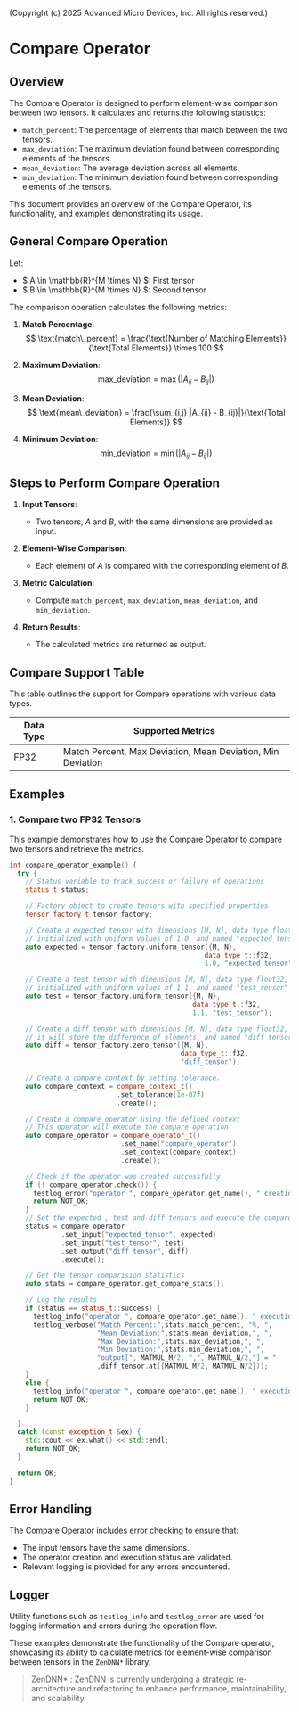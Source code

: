 
(Copyright (c) 2025 Advanced Micro Devices, Inc. All rights reserved.)

# Compare Operator

## Overview

The Compare Operator is designed to perform element-wise comparison between two tensors. It calculates and returns the following statistics:
- `match_percent`: The percentage of elements that match between the two tensors.
- `max_deviation`: The maximum deviation found between corresponding elements of the tensors.
- `mean_deviation`: The average deviation across all elements.
- `min_deviation`: The minimum deviation found between corresponding elements of the tensors.

This document provides an overview of the Compare Operator, its functionality, and examples demonstrating its usage.

## General Compare Operation

Let:

- $ A \in \mathbb{R}^{M \times N} $: First tensor  
- $ B \in \mathbb{R}^{M \times N} $: Second tensor


The comparison operation calculates the following metrics:

1. **Match Percentage**:
   $$
   \text{match\_percent} = \frac{\text{Number of Matching Elements}}{\text{Total Elements}} \times 100
   $$

2. **Maximum Deviation**:
   $$
   \text{max\_deviation} = \max(|A_{ij} - B_{ij}|)
   $$

3. **Mean Deviation**:
   $$
   \text{mean\_deviation} = \frac{\sum_{i,j} |A_{ij} - B_{ij}|}{\text{Total Elements}}
   $$

4. **Minimum Deviation**:
   $$
   \text{min\_deviation} = \min(|A_{ij} - B_{ij}|)
   $$

## Steps to Perform Compare Operation

1. **Input Tensors**:
   - Two tensors, $A$ and $B$, with the same dimensions are provided as input.

2. **Element-Wise Comparison**:
   - Each element of $A$ is compared with the corresponding element of $B$.

3. **Metric Calculation**:
   - Compute `match_percent`, `max_deviation`, `mean_deviation`, and `min_deviation`.

4. **Return Results**:
   - The calculated metrics are returned as output.

## Compare Support Table

This table outlines the support for Compare operations with various data types.

| Data Type | Supported Metrics |
|-----------|-------------------|
| FP32      | Match Percent, Max Deviation, Mean Deviation, Min Deviation |

## Examples

### 1. Compare two FP32 Tensors

This example demonstrates how to use the Compare Operator to compare two tensors and retrieve the metrics.

```cpp
int compare_operator_example() {
  try {
    // Status variable to track success or failure of operations
    status_t status;

    // Factory object to create tensors with specified properties
    tensor_factory_t tensor_factory;

    // Create a expected tensor with dimensions [M, N], data type float32,
    // initialized with uniform values of 1.0, and named "expected_tensor"
    auto expected = tensor_factory.uniform_tensor({M, N},
                                                 data_type_t::f32,
                                                 1.0, "expected_tensor");

    // Create a test tensor with dimensions [M, N], data type float32,
    // initialized with uniform values of 1.1, and named "test_rensor"
    auto test = tensor_factory.uniform_tensor({M, N},
                                              data_type_t::f32,
                                              1.1, "test_tensor");

    // Create a diff tensor with dimensions [M, N], data type float32,
    // it will store the difference of elements, and named "diff_tensor"
    auto diff = tensor_factory.zero_tensor({M, N},
                                           data_type_t::f32,
                                           "diff_tensor");

    // Create a compare context by setting tolerance.
    auto compare_context = compare_context_t()
                           .set_tolerance(1e-07f)
                           .create();

    // Create a compare operator using the defined context
    // This operator will execute the compare operation
    auto compare_operator = compare_operator_t()
                            .set_name("compare_operator")
                            .set_context(compare_context)
                            .create();

    // Check if the operator was created successfully
    if (! compare_operator.check()) {
      testlog_error("operator ", compare_operator.get_name(), " creation failed");
      return NOT_OK;
    }
    // Set the expected , test and diff tensors and execute the compare operator
    status = compare_operator
             .set_input("expected_tensor", expected)
             .set_input("test_tensor", test)
             .set_output("diff_tensor", diff)
             .execute();

    // Get the tensor comparision statistics
    auto stats = compare_operator.get_compare_stats();

    // Log the results
    if (status == status_t::success) {
      testlog_info("operator ", compare_operator.get_name(), " execution successful.");
      testlog_verbose("Match Percent:",stats.match_percent, "%, ",
                      "Mean Deviation:",stats.mean_deviation,", ",
                      "Max Deviation:",stats.max_deviation,", ",
                      "Min Deviation:",stats.min_deviation,", ",
                      "output[", MATMUL_M/2, ",", MATMUL_N/2,"] = "
                      ,diff_tensor.at({MATMUL_M/2, MATMUL_N/2}));
    }
    else {
      testlog_info("operator ", compare_operator.get_name(), " execution failed");
      return NOT_OK;
    }

  }
  catch (const exception_t &ex) {
    std::cout << ex.what() << std::endl;
    return NOT_OK;
  }

  return OK;
}
```

## Error Handling

The Compare Operator includes error checking to ensure that:
- The input tensors have the same dimensions.
- The operator creation and execution status are validated.
- Relevant logging is provided for any errors encountered.

## Logger

Utility functions such as `testlog_info` and `testlog_error` are used for logging information and errors during the operation flow.

These examples demonstrate the functionality of the Compare operator, showcasing its ability to calculate metrics for element-wise comparison between tensors in the `ZenDNN*` library.

>ZenDNN* : ZenDNN is currently undergoing a strategic re-architecture and refactoring to enhance performance, maintainability, and scalability.
